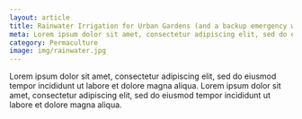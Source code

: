```yaml
---
layout: article
title: Rainwater Irrigation for Urban Gardens (and a backup emergency water source)
meta: Lorem ipsum dolor sit amet, consectetur adipiscing elit, sed do eiusmod tempor incididunt ut labore et dolore magna aliqua.
category: Permaculture
image: img/rainwater.jpg
---
```


Lorem ipsum dolor sit amet, consectetur adipiscing elit, sed do eiusmod tempor incididunt ut labore et dolore magna aliqua. Lorem ipsum dolor sit amet, consectetur adipiscing elit, sed do eiusmod tempor incididunt ut labore et dolore magna aliqua.